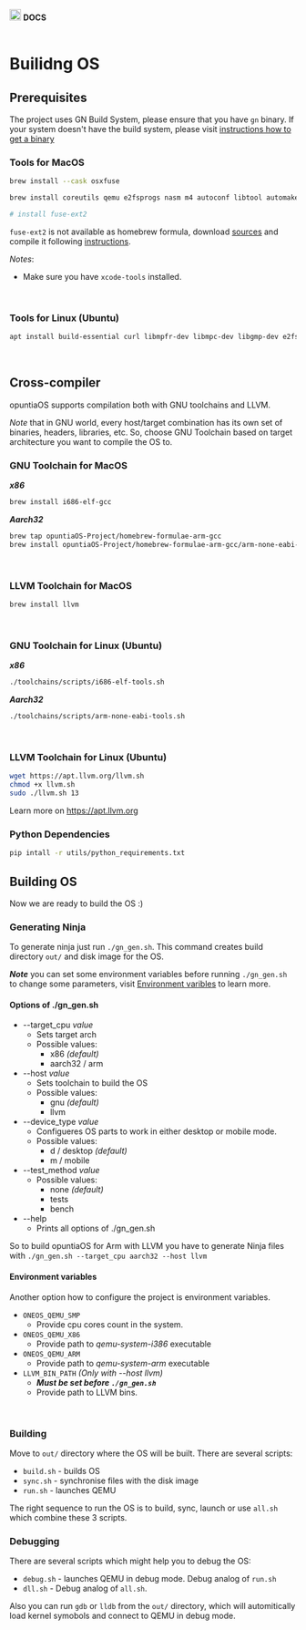 <img src="https://raw.githubusercontent.com/opuntiaOS-Project/opuntiaOS/master/assets/logo/logo_512.png" width="20"> <b> DOCS</b></br></br>

# Builidng OS

## Prerequisites

The project uses GN Build System, please ensure that you have `gn` binary. If your system doesn't have the build system, please visit [instructions how to get a binary](https://github.com/opuntiaOS-Project/opuntiaOS/blob/master/docs/getting_gn.md)

### Tools for MacOS

```bash
brew install --cask osxfuse

brew install coreutils qemu e2fsprogs nasm m4 autoconf libtool automake bash gcc@10 ninja

# install fuse-ext2
```

`fuse-ext2` is not available as homebrew formula, download [sources](https://github.com/alperakcan/fuse-ext2) and compile it following [instructions](https://apple.stackexchange.com/questions/226981/how-do-i-install-fuse-ext2-to-use-with-osxfuse).

*Notes*:

* Make sure you have `xcode-tools` installed.

</br>

### Tools for Linux (Ubuntu)

```bash
apt install build-essential curl libmpfr-dev libmpc-dev libgmp-dev e2fsprogs qemu-system-i386 qemu-utils nasm fuseext2 ninja
```

</br>

## Cross-compiler

opuntiaOS supports compilation both with GNU toolchains and LLVM. 

*Note* that in GNU world, every host/target combination has its own set of binaries, headers, libraries, etc. So, choose GNU Toolchain based on target architecture you want to compile the OS to.

### GNU Toolchain for MacOS

***x86***

```bash
brew install i686-elf-gcc
```

***Aarch32***

```bash
brew tap opuntiaOS-Project/homebrew-formulae-arm-gcc
brew install opuntiaOS-Project/homebrew-formulae-arm-gcc/arm-none-eabi-gcc
```

</br>

### LLVM Toolchain for MacOS

```bash
brew install llvm
```

</br>

### GNU Toolchain for Linux (Ubuntu)

***x86***

```bash
./toolchains/scripts/i686-elf-tools.sh
```

***Aarch32***

```bash
./toolchains/scripts/arm-none-eabi-tools.sh
```

</br>

### LLVM Toolchain for Linux (Ubuntu)

```bash
wget https://apt.llvm.org/llvm.sh
chmod +x llvm.sh
sudo ./llvm.sh 13
```

Learn more on <https://apt.llvm.org>

### Python Dependencies

```bash
pip intall -r utils/python_requirements.txt
```

## Building OS

Now we are ready to build the OS :)

### Generating Ninja

To generate ninja just run `./gn_gen.sh`. This command creates build directory `out/` and disk image for the OS.

***Note*** you can set some environment variables before running `./gn_gen.sh` to change some parameters, visit [Environment varibles](https://github.com/opuntiaOS-Project/opuntiaOS/blob/master/docs/build.md#environment-variables) to learn more.

#### **Options of ./gn_gen.sh**

* --target_cpu *value*
  * Sets target arch
  * Possible values:
    * x86 *(default)*
    * aarch32 / arm
* --host *value*
  * Sets toolchain to build the OS
  * Possible values:
    * gnu *(default)*
    * llvm
* --device_type *value*
  * Configueres OS parts to work in either desktop or mobile mode.
  * Possible values:
    * d / desktop *(default)*
    * m / mobile
* --test_method *value*
  * Possible values:
    * none *(default)*
    * tests
    * bench
* --help
  * Prints all options of ./gn_gen.sh

So to build opuntiaOS for Arm with LLVM you have to generate Ninja files with `./gn_gen.sh --target_cpu aarch32 --host llvm`

#### **Environment variables**

Another option how to configure the project is environment variables.

* `ONEOS_QEMU_SMP`
  * Provide cpu cores count in the system.
* `ONEOS_QEMU_X86`
  * Provide path to *qemu-system-i386* executable
* `ONEOS_QEMU_ARM`
  * Provide path to *qemu-system-arm* executable
* `LLVM_BIN_PATH`  *(Only with --host llvm)*
  * ***Must be set before `./gn_gen.sh`***
  * Provide path to LLVM bins.

</br>

### Building

Move to `out/` directory where the OS will be built. There are several scripts:

* `build.sh` - builds OS
* `sync.sh` - synchronise files with the disk image
* `run.sh` - launches QEMU

The right sequence to run the OS is to build, sync, launch or use `all.sh` which combine these 3 scripts.

### Debugging

There are several scripts which might help you to debug the OS:

* `debug.sh` - launches QEMU in debug mode. Debug analog of `run.sh`
* `dll.sh` - Debug analog of `all.sh`.

Also you can run `gdb` or `lldb` from the `out/` directory, which will automitically load kernel symobols and connect to QEMU in debug mode.
